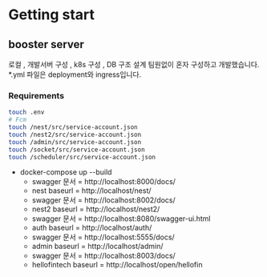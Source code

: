# Getting start

## booster server

로컬 , 개발서버 구성 , k8s 구성 , DB 구조 설계 팀원없이 혼자 구성하고 개발했습니다.  
*.yml 파일은 deployment와 ingress입니다.  

### Requirements

```bash
touch .env
# Fcm
touch /nest/src/service-account.json
touch /nest2/src/service-account.json
touch /admin/src/service-account.json
touch /socket/src/service-account.json
touch /scheduler/src/service-account.json
```

* docker-compose up --build
  * swagger 문서 = http://localhost:8000/docs/
  * nest baseurl = http://localhost/nest/
  * swagger 문서 = http://localhost:8002/docs/
  * nest2 baseurl = http://localhost/nest2/
  * swagger 문서 = http://localhost:8080/swagger-ui.html
  * auth baseurl = http://localhost/auth/
  * swagger 문서 = http://localhost:5555/docs/
  * admin baseurl = http://localhost/admin/
  * swagger 문서 = http://localhost:8003/docs/
  * hellofintech baseurl = http://localhost/open/hellofin
